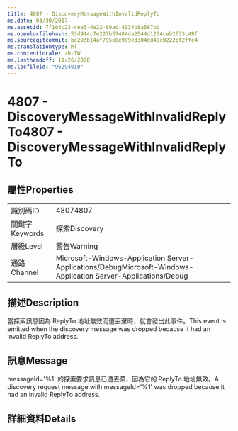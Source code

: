 ```yaml
---
title: 4807 - DiscoveryMessageWithInvalidReplyTo
ms.date: 03/30/2017
ms.assetid: 7f104c23-cee3-4e22-89ad-4934b8a587bb
ms.openlocfilehash: 53d944c7e227b57484da2544d1254ceb2f33c49f
ms.sourcegitcommit: bc293b14af795e0e999e3304dd40c0222cf2ffe4
ms.translationtype: MT
ms.contentlocale: zh-TW
ms.lasthandoff: 11/26/2020
ms.locfileid: "96294010"
---
```

# <a name="4807---discoverymessagewithinvalidreplyto"></a><span data-ttu-id="703ba-102">4807 - DiscoveryMessageWithInvalidReplyTo</span><span class="sxs-lookup"><span data-stu-id="703ba-102">4807 - DiscoveryMessageWithInvalidReplyTo</span></span>

## <a name="properties"></a><span data-ttu-id="703ba-103">屬性</span><span class="sxs-lookup"><span data-stu-id="703ba-103">Properties</span></span>  
  
|||  
|-|-|  
|<span data-ttu-id="703ba-104">識別碼</span><span class="sxs-lookup"><span data-stu-id="703ba-104">ID</span></span>|<span data-ttu-id="703ba-105">4807</span><span class="sxs-lookup"><span data-stu-id="703ba-105">4807</span></span>|  
|<span data-ttu-id="703ba-106">關鍵字</span><span class="sxs-lookup"><span data-stu-id="703ba-106">Keywords</span></span>|<span data-ttu-id="703ba-107">探索</span><span class="sxs-lookup"><span data-stu-id="703ba-107">Discovery</span></span>|  
|<span data-ttu-id="703ba-108">層級</span><span class="sxs-lookup"><span data-stu-id="703ba-108">Level</span></span>|<span data-ttu-id="703ba-109">警告</span><span class="sxs-lookup"><span data-stu-id="703ba-109">Warning</span></span>|  
|<span data-ttu-id="703ba-110">通路</span><span class="sxs-lookup"><span data-stu-id="703ba-110">Channel</span></span>|<span data-ttu-id="703ba-111">Microsoft-Windows-Application Server-Applications/Debug</span><span class="sxs-lookup"><span data-stu-id="703ba-111">Microsoft-Windows-Application Server-Applications/Debug</span></span>|  
  
## <a name="description"></a><span data-ttu-id="703ba-112">描述</span><span class="sxs-lookup"><span data-stu-id="703ba-112">Description</span></span>  

 <span data-ttu-id="703ba-113">當探索訊息因為 ReplyTo 地址無效而遭丟棄時，就會發出此事件。</span><span class="sxs-lookup"><span data-stu-id="703ba-113">This event is emitted when the discovery message was dropped because it had an invalid ReplyTo address.</span></span>  
  
## <a name="message"></a><span data-ttu-id="703ba-114">訊息</span><span class="sxs-lookup"><span data-stu-id="703ba-114">Message</span></span>  

 <span data-ttu-id="703ba-115">messageId='%1' 的探索要求訊息已遭丟棄，因為它的 ReplyTo 地址無效。</span><span class="sxs-lookup"><span data-stu-id="703ba-115">A discovery request message with messageId='%1' was dropped because it had an invalid ReplyTo address.</span></span>  
  
## <a name="details"></a><span data-ttu-id="703ba-116">詳細資料</span><span class="sxs-lookup"><span data-stu-id="703ba-116">Details</span></span>
